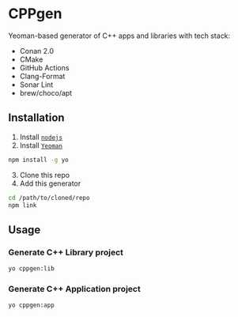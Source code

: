 # CPPgen

Yeoman-based generator of C++ apps and libraries with tech stack:
- Conan 2.0
- CMake
- GitHub Actions
- Clang-Format
- Sonar Lint
- brew/choco/apt

## Installation

1. Install [`nodejs`](https://nodejs.org/en)
2. Install [`Yeoman`](https://yeoman.io)
```sh
npm install -g yo
```
3. Clone this repo
4. Add this generator
```sh
cd /path/to/cloned/repo
npm link
```

## Usage

### Generate C++ Library project

```sh
yo cppgen:lib
```

### Generate C++ Application project

```sh
yo cppgen:app
```